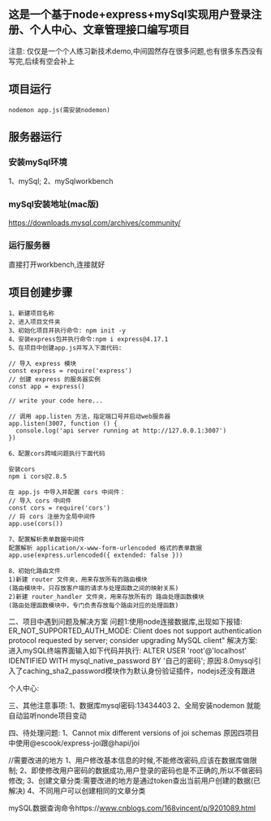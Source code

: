 ## 这是一个基于node+express+mySql实现用户登录注册、个人中心、文章管理接口编写项目

注意: 仅仅是一个个人练习新技术demo,中间固然存在很多问题,也有很多东西没有写完,后续有空会补上

## 项目运行
```
nodemon app.js(需安装nodemon)
```
## 服务器运行
### 安装mySql环境
 1、mySql;
 2、mySqlworkbench

 ### mySql安装地址(mac版)
 https://downloads.mysql.com/archives/community/

### 运行服务器
  直接打开workbench,连接就好

## 项目创建步骤  

```
1、新建项目名称
2、进入项目文件夹
3、初始化项目并执行命令: npm init -y
4、安装express包并执行命令:npm i express@4.17.1
5、在项目中创建app.js并写入下面代码:

// 导入 express 模块
const express = require('express')
// 创建 express 的服务器实例
const app = express()

// write your code here...

// 调用 app.listen 方法，指定端口号并启动web服务器
app.listen(3007, function () {
  console.log('api server running at http://127.0.0.1:3007')
})

6、配置cors跨域问题执行下面代码

安装cors
npm i cors@2.8.5

在 app.js 中导入并配置 cors 中间件：
// 导入 cors 中间件
const cors = require('cors')
// 将 cors 注册为全局中间件
app.use(cors())

7、配置解析表单数据中间件
配置解析 application/x-www-form-urlencoded 格式的表单数据
app.use(express.urlencoded({ extended: false }))

8、初始化路由文件
1)新建 router 文件夹，用来存放所有的路由模块
(路由模块中，只存放客户端的请求与处理函数之间的映射关系)
2)新建 router_handler 文件夹，用来存放所有的 路由处理函数模块
(路由处理函数模块中，专门负责存放每个路由对应的处理函数)

```

二、项目中遇到问题及解决方案
问题1:使用node连接数据库,出现如下报错:
  ER_NOT_SUPPORTED_AUTH_MODE: Client does not support authentication protocol requested by server; consider upgrading MySQL client"
  解决方案:进入mySQL终端界面输入如下代码并执行:
  ALTER USER 'root'@'localhost' IDENTIFIED WITH mysql_native_password BY '自己的密码';
  原因:8.0mysql引入了caching_sha2_password模块作为默认身份验证插件，nodejs还没有跟进


个人中心:




三、其他注意事项:
1、数据库mysql密码:13434403
2、全局安装nodemon 就能自动监听nonde项目变动

四、待处理问题:
1、Cannot mix different versions of joi schemas
原因四项目中使用@escook/express-joi跟@hapi/joi


//需要改进的地方
1、用户修改基本信息的时候,不能修改密码,应该在数据库做限制;
2、即使修改用户密码的数据成功,用户登录的密码也是不正确的,所以不做密码修改;
3、创建文章分类:需要改进的地方是通过token查出当前用户创建的数据(已解决)
4、不同用户可以创建相同的文章分类

mySQL数据查询命令https://www.cnblogs.com/168vincent/p/9201089.html